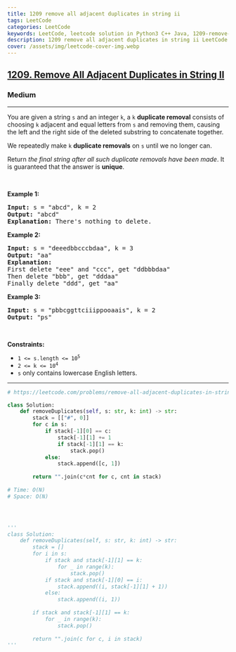 ```yaml
---
title: 1209 remove all adjacent duplicates in string ii
tags: LeetCode
categories: LeetCode
keywords: LeetCode, leetcode solution in Python3 C++ Java, 1209-remove-all-adjacent-duplicates-in-string-ii solution
description: 1209 remove all adjacent duplicates in string ii LeetCode Solution Explained
cover: /assets/img/leetcode-cover-img.webp
---
```



<h2><a href="https://leetcode.com/problems/remove-all-adjacent-duplicates-in-string-ii/">1209. Remove All Adjacent Duplicates in String II</a></h2><h3>Medium</h3><hr><div><p>You are given a string <code>s</code> and an integer <code>k</code>, a <code>k</code> <strong>duplicate removal</strong> consists of choosing <code>k</code> adjacent and equal letters from <code>s</code> and removing them, causing the left and the right side of the deleted substring to concatenate together.</p>

<p>We repeatedly make <code>k</code> <strong>duplicate removals</strong> on <code>s</code> until we no longer can.</p>

<p>Return <em>the final string after all such duplicate removals have been made</em>. It is guaranteed that the answer is <strong>unique</strong>.</p>

<p>&nbsp;</p>
<p><strong class="example">Example 1:</strong></p>

<pre><strong>Input:</strong> s = "abcd", k = 2
<strong>Output:</strong> "abcd"
<strong>Explanation: </strong>There's nothing to delete.</pre>

<p><strong class="example">Example 2:</strong></p>

<pre><strong>Input:</strong> s = "deeedbbcccbdaa", k = 3
<strong>Output:</strong> "aa"
<strong>Explanation: 
</strong>First delete "eee" and "ccc", get "ddbbbdaa"
Then delete "bbb", get "dddaa"
Finally delete "ddd", get "aa"</pre>

<p><strong class="example">Example 3:</strong></p>

<pre><strong>Input:</strong> s = "pbbcggttciiippooaais", k = 2
<strong>Output:</strong> "ps"
</pre>

<p>&nbsp;</p>
<p><strong>Constraints:</strong></p>

<ul>
	<li><code>1 &lt;= s.length &lt;= 10<sup>5</sup></code></li>
	<li><code>2 &lt;= k &lt;= 10<sup>4</sup></code></li>
	<li><code>s</code> only contains lowercase English letters.</li>
</ul>
</div>

---




```python
# https://leetcode.com/problems/remove-all-adjacent-duplicates-in-string-ii/

class Solution:
    def removeDuplicates(self, s: str, k: int) -> str:
        stack = [["#", 0]]
        for c in s:
            if stack[-1][0] == c:
                stack[-1][1] += 1
                if stack[-1][1] == k:
                    stack.pop()
            else:
                stack.append([c, 1])
                
        return "".join(c*cnt for c, cnt in stack)
    
# Time: O(N)
# Space: O(N)




'''
class Solution:
    def removeDuplicates(self, s: str, k: int) -> str:
        stack = []
        for i in s:
            if stack and stack[-1][1] == k:
                for _ in range(k):
                    stack.pop()
            if stack and stack[-1][0] == i:
                stack.append((i, stack[-1][1] + 1))
            else:
                stack.append((i, 1))
        
        if stack and stack[-1][1] == k:
            for _ in range(k):
                stack.pop()
        
        return "".join(c for c, i in stack)
'''
```
